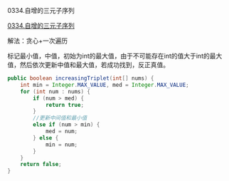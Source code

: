 0334.自增的三元子序列

[0334.自增的三元子序列](https://leetcode-cn.com/problems/increasing-triplet-subsequence/)

解法：贪心+一次遍历

标记最小值，中值，初始为int的最大值，由于不可能存在int的值大于int的最大值，然后依次更新中值和最大值，若成功找到，反正真值。

```java
public boolean increasingTriplet(int[] nums) {
    int min = Integer.MAX_VALUE, med = Integer.MAX_VALUE;
    for (int num : nums) {
        if (num > med) {
            return true;
        }
        //更新中间值和最小值
        else if (num > min) {
            med = num;
        } else {
            min = num;
        }
    }
    return false;
}
```

